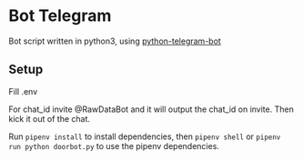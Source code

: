 # Bot Telegram

Bot script written in python3, using [python-telegram-bot](https://github.com/python-telegram-bot/python-telegram-bot)

## Setup
Fill .env

For chat_id invite @RawDataBot and it will output the chat_id on invite. Then kick it out of the chat.

Run `pipenv install` to install dependencies, then `pipenv shell` or `pipenv run python doorbot.py` to use the pipenv dependencies.